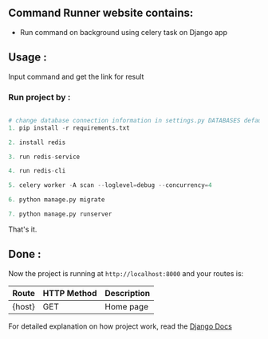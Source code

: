 ## Command Runner website contains:
* Run command on background using celery task on Django app



## Usage :
Input command and get the link for result
### Run project by :

``` python

# change database connection information in settings.py DATABASES default values with your info then run 
1. pip install -r requirements.txt

2. install redis

3. run redis-service

4. run redis-cli

5. celery worker -A scan --loglevel=debug --concurrency=4

6. python manage.py migrate

7. python manage.py runserver

```

That's it.

## Done :

Now the project is running at `http://localhost:8000` and your routes is:


| Route                                                      | HTTP Method 	   | Description                           	      |
|:-----------------------------------------------------------|:----------------|:---------------------------------------------|
| {host}       	                                             | GET       	     | Home page                                    |


For detailed explanation on how project work, read the [Django Docs](https://docs.djangoproject.com/en/2.1/)
